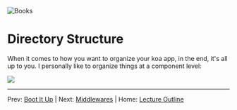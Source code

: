 ![Books](https://s-media-cache-ak0.pinimg.com/originals/68/20/85/682085b9f4b7149346e43684cc043198.gif)
# Directory Structure

When it comes to how you want to organize your koa app, in the end, it's all up to you. I personally like to organize things at a component level:

![](https://cloudup.com/cFNU2cFimr4+)

________________________________

Prev: [Boot It Up](./boot-it-up.md) | Next: [Middlewares](./middlewares.md) |
Home: [Lecture Outline](../README.md)
